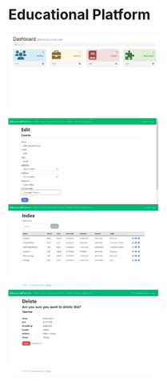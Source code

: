 # Educational Platform

<div float="left">
    <img src="https://github.com/Duccs/Educational_Platform/blob/master/imgs/Dashboard.png" class="gallery__img" alt="Dashboard.png" width="300">
    <img src="https://github.com/Duccs/Educational_Platform/blob/master/imgs/Courses Edit.png" class="gallery__img" alt="Course Edit" width="300">
    <img src="https://github.com/Duccs/Educational_Platform/blob/master/imgs/Courses Index.png" class="gallery__img" alt="Course Index" width="300">
    <img src="https://github.com/Duccs/Educational_Platform/blob/master/imgs/Teacher Delete.png" class="gallery__img" alt="Teacher Delete" width="300">
</div>

